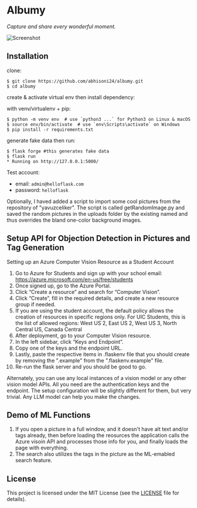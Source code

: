 # Albumy

*Capture and share every wonderful moment.*

![Screenshot](https://helloflask.com/screenshots/albumy.png)

## Installation

clone:
```
$ git clone https://github.com/abhisoni24/albumy.git
$ cd albumy
```
create & activate virtual env then install dependency:

with venv/virtualenv + pip:
```
$ python -m venv env  # use `python3 ...` for Python3 on Linux & macOS
$ source env/bin/activate  # use `env\Scripts\activate` on Windows
$ pip install -r requirements.txt
```
generate fake data then run:
```
$ flask forge #this generates fake data
$ flask run
* Running on http://127.0.0.1:5000/
```
Test account:
* email: `admin@helloflask.com`
* password: `helloflask`


Optionally, I haved added a script to import some cool pictures from the repository of "yavuzceliker". The script is called getRandomImage.py and saved the random pictures in the uploads folder by the existing named and thus overrides the bland one-color background images.

## Setup API for Objection Detection in Pictures and Tag Generation
Setting up an Azure Computer Vision Resource as a Student Account
1.	Go to Azure for Students and sign up with your school email: https://azure.microsoft.com/en-us/free/students
2.	Once signed up, go to the Azure Portal.
3.	Click “Create a resource” and search for “Computer Vision”.
4.	Click “Create”, fill in the required details, and create a new resource group if needed.
5.	If you are using the student account, the default policy allows the creation of resources in specific regions only. For UIC Students, this is the list of allowed regions:
West US 2, East US 2, West US 3, North Central US, Canada Central
6.	After deployment, go to your Computer Vision resource.
7.	In the left sidebar, click “Keys and Endpoint”.
8.	Copy one of the keys and the endpoint URL.
9. Lastly, paste the respective items in .flaskenv file that you should create by removing the ".example" from the ".flaskenv.example" file.
10. Re-run the flask server and you should be good to go.

Alternately, you can use any local instances of a vision model or any other vision model APIs. All you need are the authentication keys and the endpoint. The setup configuration will be slightly different for them, but very trivial. Any LLM model can help you make the changes.

## Demo of ML Functions

1. If you open a picture in a full window, and it doesn't have alt text and/or tags already, then before loading the reosurces the application calls the Azure visoin API and processes those info for you, and finally loads the page with everything.
2. The search also utilizes the tags in the picture as the ML-emabled search feature.


## License

This project is licensed under the MIT License (see the
[LICENSE](LICENSE) file for details).
